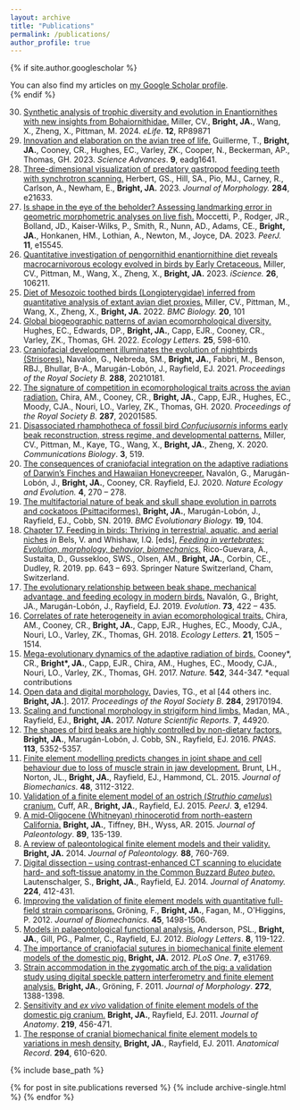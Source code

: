 ```yaml
---
layout: archive
title: "Publications"
permalink: /publications/
author_profile: true
---
```


{% if site.author.googlescholar %}
  <div class="wordwrap">You can also find my articles on <a href="{{site.author.googlescholar}}">my Google Scholar profile</a>.</div>
{% endif %}

<ol reversed> 
  <li><a href="https://elifesciences.org/articles/89871">Synthetic analysis of trophic diversity and evolution in Enantiornithes with new insights from Bohaiornithidae.</a> Miller, CV., <b>Bright, JA.</b>, Wang, X., Zheng, X., Pittman, M. 2024. <i>eLife</i>. <b>12</b>, RP89871</li>
  <li><a href="https://www.science.org/doi/full/10.1126/sciadv.adg1641">Innovation and elaboration on the avian tree of life.</a> Guillerme, T., <b>Bright, JA.</b>, Cooney, CR., Hughes, EC., Varley, ZK., Cooper, N., Beckerman, AP., Thomas, GH. 2023.  <i>Science Advances</i>. <b>9</b>, eadg1641.</li>
  <li><a href="https://onlinelibrary.wiley.com/doi/abs/10.1002/jmor.21633">Three-dimensional visualization of predatory gastropod feeding teeth with synchrotron scanning.</a> Herbert, GS., Hill, SA., Pio, MJ., Carney, R., Carlson, A., Newham, E., <b>Bright, JA.</b> 2023.  <i>Journal of Morphology.</i> <b>284</b>, e21633.</li>
  <li><a href="https://peerj.com/articles/15545/">Is shape in the eye of the beholder? Assessing landmarking error in geometric morphometric analyses on live fish.</a> Moccetti, P., Rodger, JR., Bolland, JD., Kaiser-Wilks, P., Smith, R., Nunn, AD., Adams, CE., <b>Bright, JA.</b>, Honkanen, HM., Lothian, A., Newton, M., Joyce, DA. 2023. <i>PeerJ.</i> <b>11</b>, e15545.</li>
  <li><a href="https://www.cell.com/iscience/fulltext/S2589-0042(23)00288-2">Quantitative investigation of pengornithid enantiornithine diet reveals macrocarnivorous ecology evolved in birds by Early Cretaceous.</a> Miller, CV., Pittman, M., Wang, X., Zheng, X., <b>Bright, JA.</b> 2023. <i>iScience.</i> <b>26</b>, 106211.</li>
  <li><a href="https://link.springer.com/article/10.1186/s12915-022-01294-3">Diet of Mesozoic toothed birds (Longipterygidae) inferred from quantitative analysis of extant avian diet proxies.</a> Miller, CV., Pittman, M., Wang, X., Zheng, X., <b>Bright, JA.</b> 2022. <i>BMC Biology.</i> <b>20</b>, 101</li>
  <li><a href="https://onlinelibrary.wiley.com/doi/full/10.1111/ele.13905">Global biogeographic patterns of avian ecomorphological diversity.</a> Hughes, EC., Edwards, DP., <b>Bright, JA.</b>, Capp, EJR., Cooney, CR., Varley, ZK., Thomas, GH. 2022. <i>Ecology Letters.</i> <b>25</b>, 598-610.</li>
  <li><a href="https://royalsocietypublishing.org/doi/full/10.1098/rspb.2021.0181">Craniofacial development illuminates the evolution of nightbirds (Strisores).</a> Navalón, G., Nebreda, SM., <b>Bright, JA.</b>, Fabbri, M., Benson, RBJ., Bhullar, B-A., Marugán-Lobón, J., Rayfield, EJ. 2021. <i>Proceedings of the Royal Society B.</i> <b>288</b>, 20210181.</li>
  <li><a href="https://royalsocietypublishing.org/doi/full/10.1098/rspb.2020.1585">The signature of competition in ecomorphological traits across the avian radiation.</a> Chira, AM., Cooney, CR., <b>Bright, JA.</b>, Capp, EJR., Hughes, EC., Moody, CJA., Nouri, LO., Varley, ZK., Thomas, GH. 2020. <i>Proceedings of the Royal Society B.</i> <b>287</b>, 20201585.</li>
  <li><a href="https://www.nature.com/articles/s42003-020-01252-1">Disassociated rhamphotheca of fossil bird <i>Confuciusornis</i> informs early beak reconstruction, stress regime, and developmental patterns.</a> Miller, CV., Pittman, M., Kaye, TG., Wang, X., <b>Bright, JA.</b>, Zheng, X. 2020. <i>Communications Biology</i>. <b>3</b>, 519.</li>
  <li><a href="https://www.nature.com/articles/s41559-019-1092-y">The consequences of craniofacial integration on the adaptive radiations of Darwin’s Finches and Hawaiian Honeycreeper.</a> Navalón, G., Marugán-Lobón, J., <b>Bright, JA.</b>, Cooney, CR. Rayfield, EJ. 2020. <i>Nature Ecology and Evolution.</i> <b>4</b>, 270 – 278.
  <li><a href="https://link.springer.com/article/10.1186/s12862-019-1432-1">The multifactorial nature of beak and skull shape evolution in parrots and cockatoos (Psittaciformes).</a> <b>Bright, JA.</b>, Marugán-Lobón, J., Rayfield, EJ., Cobb, SN. 2019. <i>BMC Evolutionary Biology.</i> <b>19</b>, 104.</li>
  <li><a href="https://link.springer.com/chapter/10.1007/978-3-030-13739-7_17">Chapter 17. Feeding in birds: Thriving in terrestrial, aquatic, and aerial niches</a> <i>in</i> Bels, V. and Whishaw, I.Q. [eds], <a href="https://link.springer.com/book/10.1007/978-3-030-13739-7"><i>Feeding in vertebrates: Evolution, morphology, behavior, biomechanics.</i></a> Rico-Guevara, A., Sustaita, D., Gussekloo, SWS., Olsen, AM., <b>Bright, JA.</b>, Corbin, CE., Dudley, R. 2019. pp. 643 – 693. Springer Nature Switzerland, Cham, Switzerland. 
  <li><a href="https://academic.oup.com/evolut/article/73/3/422/6727293?login=true">The evolutionary relationship between beak shape, mechanical advantage, and feeding ecology in modern birds.</a> Navalón, G., Bright, JA., Marugán-Lobón, J., Rayfield, EJ. 2019. <i>Evolution</i>. <b>73</b>, 422 – 435.</li>
  <li><a href="https://onlinelibrary.wiley.com/doi/full/10.1111/ele.13131">Correlates of rate heterogeneity in avian ecomorphological traits.</a> Chira, AM., Cooney, CR., <b>Bright, JA.</b>, Capp, EJR., Hughes, EC., Moody, CJA., Nouri, LO., Varley, ZK., Thomas, GH. 2018. <i>Ecology Letters</i>. <b>21</b>, 1505 – 1514.</li>
  <li><a href="https://www.nature.com/articles/nature21074">Mega-evolutionary dynamics of the adaptive radiation of birds.</a> Cooney*, CR., <b>Bright*, JA.</b>, Capp, EJR., Chira, AM., Hughes, EC., Moody, CJA., Nouri, LO., Varley, ZK., Thomas, GH. 2017. <i>Nature.</i> <b>542</b>, 344-347. *equal contributions</li>
  <li><a href="https://royalsocietypublishing.org/doi/full/10.1098/rspb.2017.0194">Open data and digital morphology.</a> Davies, TG., et al [44 others inc. <b>Bright, JA.</b>]. 2017. <i>Proceedings of the Royal Society B</i>. <b>284</b>, 29170194.</li>
  <li><a href="https://www.nature.com/articles/srep44920">Scaling and functional morphology in strigiform hind limbs.</a> Madan, MA., Rayfield, EJ., <b>Bright, JA.</b> 2017. <i>Nature Scientific Reports</i>. <b>7</b>, 44920.</li>
  <li><a href="https://www.pnas.org/doi/abs/10.1073/pnas.1602683113">The shapes of bird beaks are highly controlled by non-dietary factors.</a> <b>Bright, JA.</b>, Marugán-Lobón, J. Cobb, SN., Rayfield, EJ. 2016. <i>PNAS</i>. <b>113</b>, 5352-5357.</li>
  <li><a href="https://www.sciencedirect.com/science/article/pii/S0021929015003942">Finite element modelling predicts changes in joint shape and cell behaviour due to loss of muscle strain in jaw development.</a> Brunt, LH., Norton, JL., <b>Bright, JA.</b>, Rayfield, EJ., Hammond, CL. 2015. <i>Journal of Biomechanics</i>. <b>48</b>, 3112-3122.</li>
  <li><a href="https://peerj.com/articles/1294/">Validation of a finite element model of an ostrich (<i>Struthio camelus</i>) cranium.</a> Cuff, AR., <b>Bright, JA.</b>, Rayfield, EJ. 2015. <i>PeerJ</i>. <b>3</b>, e1294.</li>
  <li><a href="https://www.cambridge.org/core/journals/journal-of-paleontology/article/abs/midoligocene-whitneyan-rhinocerotid-from-northeastern-california/3CDA0401EA63F245A7B73FD7741BFCE8">A mid-Oligocene (Whitneyan) rhinocerotid from north-eastern California.</a> <b>Bright, JA.</b>, Tiffney, BH., Wyss, AR. 2015. <i>Journal of Paleontology</i>. <b>89</b>, 135-139.</li>
  <li><a href="https://www.cambridge.org/core/journals/journal-of-paleontology/article/abs/review-of-paleontological-finite-element-models-and-their-validity/60BD063B98D0436030A2B362D9ED6F04">A review of paleontological finite element models and their validity.</a> <b>Bright, JA.</b> 2014. <i>Journal of Paleontology.</i> <b>88</b>, 760-769.</li>
  <li><a href="https://onlinelibrary.wiley.com/doi/full/10.1111/joa.12153">Digital dissection – using contrast-enhanced CT scanning to elucidate hard- and soft-tissue anatomy in the Common Buzzard <i>Buteo buteo</i>.</a> Lautenschalger, S., <b>Bright, JA.</b>, Rayfield, EJ. 2014. <i>Journal of Anatomy.</i> <b>224</b>, 412-431.</li>
  <li><a href="https://www.sciencedirect.com/science/article/pii/S0021929012001091">Improving the validation of finite element models with quantitative full-field strain comparisons.</a> Gröning, F., <b>Bright, JA.</b>, Fagan, M., O'Higgins, P. 2012. <i>Journal of Biomechanics</i>. <b>45</b>, 1498-1506.</li>
  <li><a href="https://royalsocietypublishing.org/doi/full/10.1098/rsbl.2011.0674">Models in palaeontological functional analysis.</a> Anderson, PSL., <b>Bright, JA.</b>, Gill, PG., Palmer, C., Rayfield, EJ. 2012. <i>Biology Letters</i>. <b>8</b>, 119-122.</li>
  <li><a href="https://journals.plos.org/plosone/article?id=10.1371/journal.pone.0031769">The importance of craniofacial sutures in biomechanical finite element models of the domestic pig.</a> <b>Bright, JA.</b> 2012. <i>PLoS One</i>. <b>7</b>, e31769.</li>
  <li><a href="https://onlinelibrary.wiley.com/doi/full/10.1002/jmor.10991">Strain accommodation in the zygomatic arch of the pig: a validation study using digital speckle pattern interferometry and finite element analysis.</a> <b>Bright, JA.</b>, Gröning, F. 2011. <i>Journal of Morphology</i>. <b>272</b>, 1388-1398.</li>
  <li><a href="https://onlinelibrary.wiley.com/doi/full/10.1111/j.1469-7580.2011.01408.x">Sensitivity and <i>ex vivo</i> validation of finite element models of the domestic pig cranium.</a> <b>Bright, JA.</b>, Rayfield, EJ. 2011. <i>Journal of Anatomy</i>. <b>219</b>, 456-471.</li>
  <li><a href="https://anatomypubs.onlinelibrary.wiley.com/doi/full/10.1002/ar.21358">The response of cranial biomechanical finite element models to variations in mesh density.</a> <b>Bright, JA.</b>, Rayfield, EJ. 2011. <i>Anatomical Record</i>. <b>294</b>, 610-620.</li>
</ol>

{% include base_path %}

{% for post in site.publications reversed %}
  {% include archive-single.html %}
{% endfor %}

